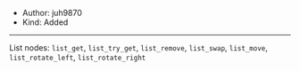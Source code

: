 - Author: juh9870
- Kind: Added
---
List nodes: `list_get`, `list_try_get`, `list_remove`, `list_swap`, `list_move`, `list_rotate_left`, `list_rotate_right`